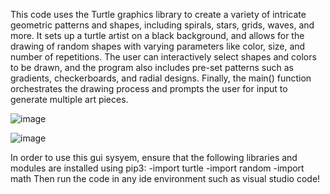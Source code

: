 This code uses the Turtle graphics library to create a variety of intricate geometric patterns and shapes, including spirals, stars, grids, waves, and more. It sets up a turtle artist on a black background, and allows for the drawing of random shapes with varying parameters like color, size, and number of repetitions. The user can interactively select shapes and colors to be drawn, and the program also includes pre-set patterns such as gradients, checkerboards, and radial designs. Finally, the main() function orchestrates the drawing process and prompts the user for input to generate multiple art pieces.

![image](https://github.com/user-attachments/assets/e8beb0fe-cc18-49a2-a44b-54df3c22b68e)



![image](https://github.com/user-attachments/assets/b5c98312-8755-463b-8db4-ea5d8b0df5f5)


In order to use this gui sysyem, ensure that the following libraries and modules are installed using pip3:
-import turtle
-import random
-import math
Then run the code in any ide environment such as visual studio code!
